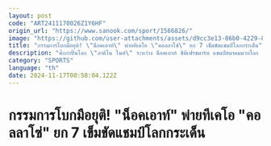 ```yaml
---
layout: post
code: "ART2411170026Z1Y6HF"
origin_url: "https://www.sanook.com/sport/1566826/"
image: "https://github.com/user-attachments/assets/d9cc3e13-86b0-4229-8d51-e7225aac8ca7"
title: "กรรมการโบกมือยุติ! \"น็อคเอาท์\" พ่ายทีเคโอ \"คอลลาโซ่\" ยก 7 เข็มขัดแชมป์โลกกระเด็น"
description: "ศึกกำปั้นโลก \"ลาติโน ไนท์\" ระหว่าง น็อคเอาท์ ซีพีเฟรชมาร์ท แชมป์สมาคมมวยโลก (WBA) ชาวไทย กับ ออสการ์ คอลลาโซ่ แชมป์องค์กรมวยโลก (WBO) จากเปอร์โตริโก ที่กรุงริยาด ประเทศซาอุดีอาระเบีย เมื่อช่วงเช้าวันอาทิตย์ที่ 17 พฤศจิกายน ที่ผ่านมา"
category: "SPORTS"
language: "th"
date: 2024-11-17T00:58:04.122Z
---
```


# กรรมการโบกมือยุติ! "น็อคเอาท์" พ่ายทีเคโอ "คอลลาโซ่" ยก 7 เข็มขัดแชมป์โลกกระเด็น